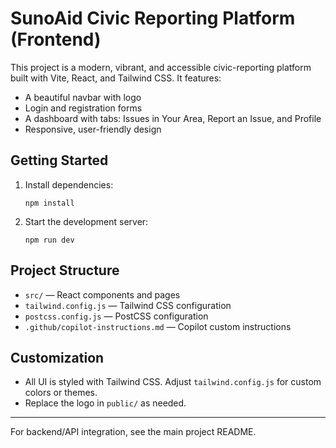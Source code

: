 # SunoAid Civic Reporting Platform (Frontend)

This project is a modern, vibrant, and accessible civic-reporting platform built with Vite, React, and Tailwind CSS. It features:

- A beautiful navbar with logo
- Login and registration forms
- A dashboard with tabs: Issues in Your Area, Report an Issue, and Profile
- Responsive, user-friendly design

## Getting Started

1. Install dependencies:
   ```
   npm install
   ```
2. Start the development server:
   ```
   npm run dev
   ```

## Project Structure
- `src/` — React components and pages
- `tailwind.config.js` — Tailwind CSS configuration
- `postcss.config.js` — PostCSS configuration
- `.github/copilot-instructions.md` — Copilot custom instructions

## Customization
- All UI is styled with Tailwind CSS. Adjust `tailwind.config.js` for custom colors or themes.
- Replace the logo in `public/` as needed.

---

For backend/API integration, see the main project README.

